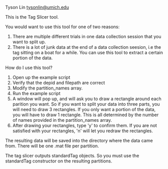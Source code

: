 Tyson Lin
tysonlin@umich.edu

This is the Tag Slicer tool. 

You would want to use this tool for one of two reasons:
1. There are multiple different trials in one data collection session that you want to split up.
2. There is a lot of junk data at the end of a data collection seesion, i.e the tag sitting on a
   boat for a while. You can use this tool to extract a certain portion of the data.

How do I use this tool?
1. Open up the example script
2. Verify that the depid and filepath are correct
3. Modify the partition_names array.
4. Run the example script
5. A window will pop up, and will ask you to draw a rectangle around each parition you want.
   So if you want to split your data into three parts, you will need to draw 3 rectangles.
   If you only want a portion of the data, you will have to draw 1 rectangle. This is all
   determined by the number of names provided in the partition_names array.
6. After drawing your rectangles, type 'y' to confirm them. If you are not satisfied with your 
   rectangles, 'n' will let you redraw the rectangles.

The resulting data will be saved into the directory where the data came from. There will be one 
.mat file per partition. 

The tag slicer outputs standardTag objects. So you must use the standardTag constructor on the resulting
partitions. 